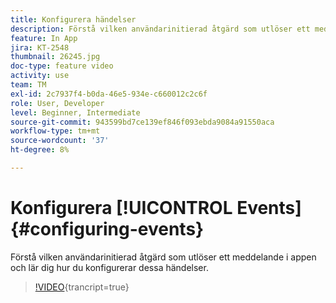 ```yaml
---
title: Konfigurera händelser
description: Förstå vilken användarinitierad åtgärd som utlöser ett meddelande i appen och lär dig hur du konfigurerar dessa händelser.
feature: In App
jira: KT-2548
thumbnail: 26245.jpg
doc-type: feature video
activity: use
team: TM
exl-id: 2c7937f4-b0da-46e5-934e-c660012c2c6f
role: User, Developer
level: Beginner, Intermediate
source-git-commit: 943599bd7ce139ef846f093ebda9084a91550aca
workflow-type: tm+mt
source-wordcount: '37'
ht-degree: 8%

---
```


# Konfigurera [!UICONTROL Events] {#configuring-events}

Förstå vilken användarinitierad åtgärd som utlöser ett meddelande i appen och lär dig hur du konfigurerar dessa händelser.

>[!VIDEO](https://video.tv.adobe.com/v/26245?learn=on){trancript=true}
